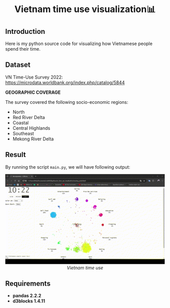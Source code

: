 <div align="center">
  <h1>Vietnam time use visualization📊</h1>
</div>

## Introduction

Here is my python source code for visualizing how Vietnamese people spend their time.

## Dataset

VN Time-Use Survey 2022: https://microdata.worldbank.org/index.php/catalog/5844

**GEOGRAPHIC COVERAGE**</br>

The survey covered the following socio-economic regions:
* North
* Red River Delta
* Coastal
* Central Highlands
* Southeast
* Mekong River Delta

## Result
By running the script `main.py`, we will have following output:
<p align="center">
  <img src="demo1.gif" width=1000><br/>
  <em>Vietnam time use</em>
</p>

## Requirements

* **pandas 2.2.2**
* **d3blocks 1.4.11** 
